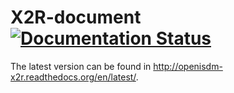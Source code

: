 X2R-document [![Documentation Status](https://readthedocs.org/projects/openisdm-x2r/badge/?version=latest)](https://readthedocs.org/projects/openisdm-x2r/?badge=latest)
============

The latest version can be found in http://openisdm-x2r.readthedocs.org/en/latest/.




